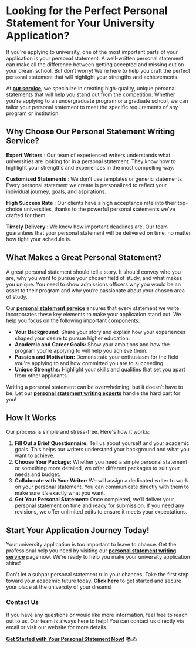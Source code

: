 # Looking for the Perfect Personal Statement for Your University Application?

If you're applying to university, one of the most important parts of your application is your personal statement. A well-written personal statement can make all the difference between getting accepted and missing out on your dream school. But don’t worry! We're here to help you craft the perfect personal statement that will highlight your strengths and achievements.

At **[our service](https://tinyurl.com/topessay?keyword=personal+statement+for+uni+application)**, we specialize in creating high-quality, unique personal statements that will help you stand out from the competition. Whether you're applying to an undergraduate program or a graduate school, we can tailor your personal statement to meet the specific requirements of any program or institution.

## Why Choose Our Personal Statement Writing Service?

**Expert Writers** : Our team of experienced writers understands what universities are looking for in a personal statement. They know how to highlight your strengths and experiences in the most compelling way.

**Customized Statements** : We don’t use templates or generic statements. Every personal statement we create is personalized to reflect your individual journey, goals, and aspirations.

**High Success Rate** : Our clients have a high acceptance rate into their top-choice universities, thanks to the powerful personal statements we've crafted for them.

**Timely Delivery** : We know how important deadlines are. Our team guarantees that your personal statement will be delivered on time, no matter how tight your schedule is.

## What Makes a Great Personal Statement?

A great personal statement should tell a story. It should convey who you are, why you want to pursue your chosen field of study, and what makes you unique. You need to show admissions officers why you would be an asset to their program and why you’re passionate about your chosen area of study.

Our [**personal statement service**](https://tinyurl.com/topessay?keyword=personal+statement+for+uni+application) ensures that every statement we write incorporates these key elements to make your application stand out. We help you focus on the following important components:

- **Your Background:** Share your story and explain how your experiences shaped your desire to pursue higher education.
- **Academic and Career Goals:** Show your ambitions and how the program you're applying to will help you achieve them.
- **Passion and Motivation:** Demonstrate your enthusiasm for the field you're applying to and how committed you are to succeeding.
- **Unique Strengths:** Highlight your skills and qualities that set you apart from other applicants.

Writing a personal statement can be overwhelming, but it doesn’t have to be. Let our **[personal statement writing experts](https://tinyurl.com/topessay?keyword=personal+statement+for+uni+application)** handle the hard part for you!

## How It Works

Our process is simple and stress-free. Here's how it works:

1. **Fill Out a Brief Questionnaire:** Tell us about yourself and your academic goals. This helps our writers understand your background and what you want to achieve.
2. **Choose Your Package:** Whether you need a simple personal statement or something more detailed, we offer different packages to suit your needs and budget.
3. **Collaborate with Your Writer:** We will assign a dedicated writer to work on your personal statement. You can communicate directly with them to make sure it’s exactly what you want.
4. **Get Your Personal Statement:** Once completed, we’ll deliver your personal statement on time and ready for submission. If you need any revisions, we offer unlimited edits to ensure it meets your expectations.

## Start Your Application Journey Today!

Your university application is too important to leave to chance. Get the professional help you need by visiting our [**personal statement writing service**](https://tinyurl.com/topessay?keyword=personal+statement+for+uni+application) page now. We’re ready to help you make your university application shine!

Don't let a subpar personal statement ruin your chances. Take the first step toward your academic future today. [**Click here**](https://tinyurl.com/topessay?keyword=personal+statement+for+uni+application) to get started and secure your place at the university of your dreams!

### Contact Us

If you have any questions or would like more information, feel free to reach out to us. Our team is always here to help! You can contact us directly via email or visit our website for more details.

[**Get Started with Your Personal Statement Now!**](https://tinyurl.com/topessay?keyword=personal+statement+for+uni+application) 📚✍️
